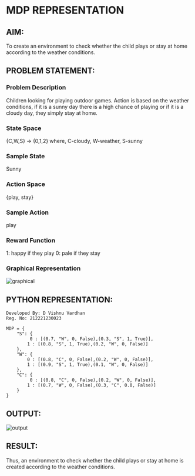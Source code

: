 # MDP REPRESENTATION

## AIM:
To create an environment to check whether the child plays or stay at home according to the weather conditions.

## PROBLEM STATEMENT:

### Problem Description
Children looking for playing outdoor games. Action is based on the weather conditions, if it is a sunny day there is a high chance of playing or if it is a cloudy day, they simply stay at home.

### State Space
{C,W,S} -> {0,1,2}
where,
C-cloudy, W-weather, S-sunny

### Sample State
Sunny

### Action Space
{play, stay}

### Sample Action
play

### Reward Function
1: happy if they play
0: pale if they stay

### Graphical Representation

![graphical](https://github.com/vishnudorigundla/mdp-representation/assets/94175324/c0cc14ee-ab6f-4c1e-8908-2821b8416ccc)


## PYTHON REPRESENTATION:
```
Developed By: D Vishnu Vardhan
Reg. No: 212221230023
```
```
MDP = {
    "S": {
         0 : [(0.7, "W", 0, False),(0.3, "S", 1, True)],
        1 : [(0.8, "S", 1, True),(0.2, "W", 0, False)]
    },
    "W": {
        0 : [(0.8, "C", 0, False),(0.2, "W", 0, False)],
        1 : [(0.9, "S", 1, True),(0.1, "W", 0, False)]
    },
    "C": {
         0 : [(0.8, "C", 0, False),(0.2, "W", 0, False)],
        1 : [(0.7, "W", 0, False),(0.3, "C", 0.0, False)]
    }
}
```

## OUTPUT:
![output](https://github.com/vishnudorigundla/mdp-representation/assets/94175324/2c1edeb7-58a2-45b7-ba57-6e882c99e9dd)

## RESULT:
Thus, an environment to check whether the child plays or stay at home is created according to the weather conditions.
